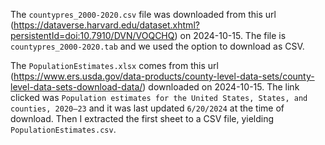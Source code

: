 The `countypres_2000-2020.csv` file was downloaded from this url (https://dataverse.harvard.edu/dataset.xhtml?persistentId=doi:10.7910/DVN/VOQCHQ)
on 2024-10-15. The file is `countypres_2000-2020.tab` and we used the option to download as CSV.

The `PopulationEstimates.xlsx` comes from this url (https://www.ers.usda.gov/data-products/county-level-data-sets/county-level-data-sets-download-data/) downloaded on 
2024-10-15. The link clicked was `Population estimates for the United States, States, and counties, 2020–23` and it was last updated `6/20/2024` at the time of download. Then I extracted
the first sheet to a CSV file, yielding `PopulationEstimates.csv`.